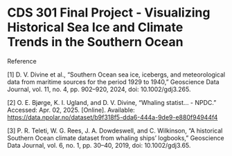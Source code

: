 # CDS 301 Final Project - Visualizing Historical Sea Ice and Climate Trends in the Southern Ocean


Reference

[1] D. V. Divine et al., “Southern Ocean sea ice, icebergs, and meteorological data from maritime sources for the period 1929 to 1940,” Geoscience Data Journal, vol. 11, no. 4, pp. 902–920, 2024, doi: 10.1002/gdj3.265.

[2] O. E. Bjørge, K. I. Ugland, and D. V. Divine, “Whaling statist... - NPDC.” Accessed: Apr. 02, 2025. [Online]. Available: https://data.npolar.no/dataset/b9f318f5-dda6-444a-9de9-e880f94944f4

[3] P. R. Teleti, W. G. Rees, J. A. Dowdeswell, and C. Wilkinson, “A historical Southern Ocean climate dataset from whaling ships’ logbooks,” Geoscience Data Journal, vol. 6, no. 1, pp. 30–40, 2019, doi: 10.1002/gdj3.65.

